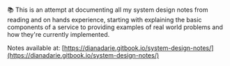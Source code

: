 📚 This is an attempt at documenting all my system design notes from reading and on hands experience, starting with explaining the basic components of a service to providing examples of real world problems and how they're currently implemented.

Notes available at: [https://dianadarie.gitbook.io/system-design-notes/](https://dianadarie.gitbook.io/system-design-notes/)
